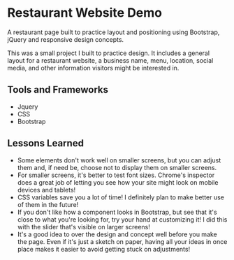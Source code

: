 # Restaurant Website Demo
A restaurant page built to practice layout and positioning using Bootstrap, jQuery and responsive design concepts.

This was a small project I built to practice design. 
It includes a general layout for a restaurant website, a business name, menu, location, social media, and other information visitors might be interested in.

## Tools and Frameworks
* Jquery
* CSS
* Bootstrap 

## Lessons Learned
* Some elements don't work well on smaller screens, but you can adjust them and, if need be, choose not to display them on smaller screens. 
* For smaller screens, it's better to test font sizes. Chrome's inspector does a great job of letting you see how your site might look on mobile devices and tablets!
* CSS variables save you a lot of time! I definitely plan to make better use of them in the future!
* If you don't like how a component looks in Bootstrap, but see that it's close to what you're looking for, try your hand at customizing it! I did this with the slider that's visible on larger screens!
* It's a good idea to over the design and concept well before you make the page. Even if it's just a sketch on paper, having all your ideas in once place makes it easier to avoid getting stuck on adjustments!
